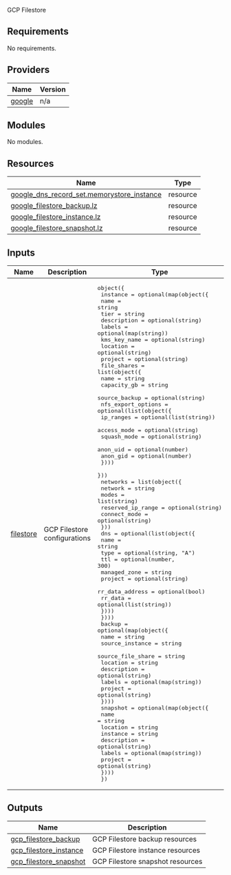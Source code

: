 <!-- BEGIN_TF_DOCS -->

GCP Filestore

## Requirements

No requirements.

## Providers

| Name | Version |
|------|---------|
| <a name="provider_google"></a> [google](#provider\_google) | n/a |

## Modules

No modules.

## Resources

| Name | Type |
|------|------|
| [google_dns_record_set.memorystore_instance](https://registry.terraform.io/providers/hashicorp/google/latest/docs/resources/dns_record_set) | resource |
| [google_filestore_backup.lz](https://registry.terraform.io/providers/hashicorp/google/latest/docs/resources/filestore_backup) | resource |
| [google_filestore_instance.lz](https://registry.terraform.io/providers/hashicorp/google/latest/docs/resources/filestore_instance) | resource |
| [google_filestore_snapshot.lz](https://registry.terraform.io/providers/hashicorp/google/latest/docs/resources/filestore_snapshot) | resource |

## Inputs

| Name | Description | Type | Default | Required |
|------|-------------|------|---------|:--------:|
| <a name="input_filestore"></a> [filestore](#input\_filestore) | GCP Filestore configurations | <pre>object({<br>    instance = optional(map(object({<br>      name         = string<br>      tier         = string<br>      description  = optional(string)<br>      labels       = optional(map(string))<br>      kms_key_name = optional(string)<br>      location     = optional(string)<br>      project      = optional(string)<br>      file_shares = list(object({<br>        name          = string<br>        capacity_gb   = string<br>        source_backup = optional(string)<br>        nfs_export_options = optional(list(object({<br>          ip_ranges   = optional(list(string))<br>          access_mode = optional(string)<br>          squash_mode = optional(string)<br>          anon_uid    = optional(number)<br>          anon_gid    = optional(number)<br>        })))<br>      }))<br>      networks = list(object({<br>        network           = string<br>        modes             = list(string)<br>        reserved_ip_range = optional(string)<br>        connect_mode      = optional(string)<br>      }))<br>      dns = optional(list(object({<br>        name            = string<br>        type            = optional(string, "A")<br>        ttl             = optional(number, 300)<br>        managed_zone    = string<br>        project         = optional(string)<br>        rr_data_address = optional(bool)<br>        rr_data         = optional(list(string))<br>      })))<br>    })))<br>    backup = optional(map(object({<br>      name              = string<br>      source_instance   = string<br>      source_file_share = string<br>      location          = string<br>      description       = optional(string)<br>      labels            = optional(map(string))<br>      project           = optional(string)<br>    })))<br>    snapshot = optional(map(object({<br>      name        = string<br>      location    = string<br>      instance    = string<br>      description = optional(string)<br>      labels      = optional(map(string))<br>      project     = optional(string)<br>    })))<br>  })</pre> | `{}` | no |

## Outputs

| Name | Description |
|------|-------------|
| <a name="output_gcp_filestore_backup"></a> [gcp\_filestore\_backup](#output\_gcp\_filestore\_backup) | GCP Filestore backup resources |
| <a name="output_gcp_filestore_instance"></a> [gcp\_filestore\_instance](#output\_gcp\_filestore\_instance) | GCP Filestore instance resources |
| <a name="output_gcp_filestore_snapshot"></a> [gcp\_filestore\_snapshot](#output\_gcp\_filestore\_snapshot) | GCP Filestore snapshot resources |
<!-- END_TF_DOCS -->